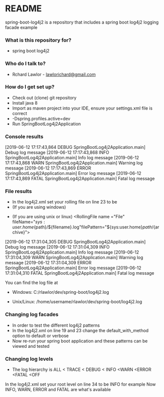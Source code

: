 # README #

spring-boot-log4j2 is a repository that includes a spring boot log4j2 logging facade example

### What is this repository for? ###

* spring boot log4j2

### Who do I talk to? ###

* Rchard Lawlor - lawlorichard@gmail.com

### How do I get set up? ###

* Check out (clone) git repository 
* Install java 8
* Import as maven project into your IDE, ensure your settings.xml file is correct
* -Dspring.profiles.active=dev
* Run SpringBootLog4j2Application 

### Console results ###

[2019-06-12 17:17:43,864 DEBUG SpringBootLog4j2Application.main] Debug log message
[2019-06-12 17:17:43,868 INFO SpringBootLog4j2Application.main] Info log message
[2019-06-12 17:17:43,868 WARN SpringBootLog4j2Application.main] Warning log message
[2019-06-12 17:17:43,869 ERROR SpringBootLog4j2Application.main] Error log message
[2019-06-12 17:17:43,869 FATAL SpringBootLog4j2Application.main] Fatal log message

### File results ###

* In the log4j2.xml set your rolling file on line 23 to be
* (If you are using windows)
<RollingFile name ="File" fileName="C:${path}/${filename}.log" filePattern="C:${path}/${archive}">  
  
* (If you are using unix or linux)
<RollingFile name ="File" fileName="${sys:user.home}${path}/${filename}.log"filePattern="${sys:user.home}${path}/${archive}">

[2019-06-12 17:31:04,305 DEBUG SpringBootLog4j2Application.main] Debug log message
[2019-06-12 17:31:04,309 INFO SpringBootLog4j2Application.main] Info log message
[2019-06-12 17:31:04,309 WARN SpringBootLog4j2Application.main] Warning log message
[2019-06-12 17:31:04,309 ERROR SpringBootLog4j2Application.main] Error log message
[2019-06-12 17:31:04,310 FATAL SpringBootLog4j2Application.main] Fatal log message

You can find the log file at 

* Windows:
C:/rlawlor/dev/spring-boot/log4j2.log

* Unix/Linux:
/home/username/rlawlor/dev/spring-boot/log4j2.log

### Changing log facades ###

* In order to test the different log4j2 patterns 
* In the log4j2.xml on line 19 and 23 change the default_with_method option to default or verbose
* Now re-run your spring boot application and these patterns can be viewed and tested

### Changing log levels ###

* The log hierarchy is 
ALL < TRACE < DEBUG < INFO <WARN <ERROR <FATAL <OFF

In the log4j2.xml set your root level on line 34 to be INFO for example 
Now INFO, WARN, ERROR and FATAL are what's available



